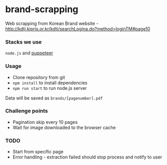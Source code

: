 # brand-scrapping
Web scrapping from Korean Brand website - http://kdtj.kipris.or.kr/kdtj/searchLogina.do?method=loginTM#page10

### Stacks we use

`node.js` and [puppeteer](https://github.com/GoogleChrome/puppeteer)

### Usage

* Clone repository from git
* `npm install` to install dependencies
* `npm run start` to run node.js server

Data will be saved as `brands/[pagenumber].pdf`

### Challenge points

* Pagination skip every 10 pages
* Wait for image downloaded to the browser cache

### TODO

* Start from specific page
* Error handling - extraction failed should stop process and notify to user
